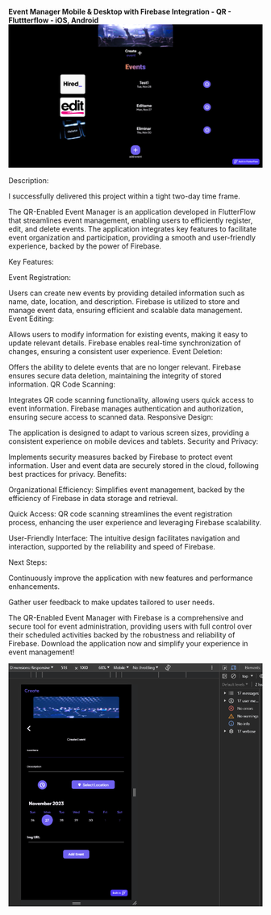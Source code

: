 
<b> Event Manager Mobile & Desktop with Firebase Integration - QR - Fluttterflow - iOS, Android</b>
<img src="./assets/homepage-events.png" alt="app homepage" />

Description:

I successfully delivered this project within a tight two-day time frame.


The QR-Enabled Event Manager is an application developed in FlutterFlow that streamlines event management, enabling users to efficiently register, edit, and delete events. The application integrates key features to facilitate event organization and participation, providing a smooth and user-friendly experience, backed by the power of Firebase.

Key Features:

Event Registration:

Users can create new events by providing detailed information such as name, date, location, and description.
Firebase is utilized to store and manage event data, ensuring efficient and scalable data management.
Event Editing:

Allows users to modify information for existing events, making it easy to update relevant details.
Firebase enables real-time synchronization of changes, ensuring a consistent user experience.
Event Deletion:

Offers the ability to delete events that are no longer relevant.
Firebase ensures secure data deletion, maintaining the integrity of stored information.
QR Code Scanning:

Integrates QR code scanning functionality, allowing users quick access to event information.
Firebase manages authentication and authorization, ensuring secure access to scanned data.
Responsive Design:

The application is designed to adapt to various screen sizes, providing a consistent experience on mobile devices and tablets.
Security and Privacy:

Implements security measures backed by Firebase to protect event information.
User and event data are securely stored in the cloud, following best practices for privacy.
Benefits:

Organizational Efficiency: Simplifies event management, backed by the efficiency of Firebase in data storage and retrieval.

Quick Access: QR code scanning streamlines the event registration process, enhancing the user experience and leveraging Firebase scalability.

User-Friendly Interface: The intuitive design facilitates navigation and interaction, supported by the reliability and speed of Firebase.

Next Steps:

Continuously improve the application with new features and performance enhancements.

Gather user feedback to make updates tailored to user needs.

The QR-Enabled Event Manager with Firebase is a comprehensive and secure tool for event administration, providing users with full control over their scheduled activities backed by the robustness and reliability of Firebase. Download the application now and simplify your experience in event management!


<img src="./assets/create.png" alt="app homepage" />